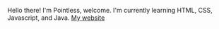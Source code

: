 Hello there! I'm Pointless, welcome. I'm currently learning HTML, CSS, Javascript, and Java.
[My website]((https://pointlesscircle.github.io/)https://pointlesscircle.github.io/)

